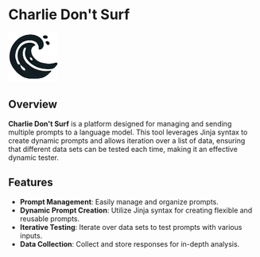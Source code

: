

# Charlie Don't Surf
<img src="static/images/cds_icon_5.png" alt="Charlie Don't Surf Icon" width="100" height="100">

## Overview

**Charlie Don't Surf** is a platform designed for managing and sending multiple prompts to a language model. This tool leverages Jinja syntax to create dynamic prompts and allows iteration over a list of data, ensuring that different data sets can be tested each time, making it an effective dynamic tester.

## Features

- **Prompt Management**: Easily manage and organize prompts.
- **Dynamic Prompt Creation**: Utilize Jinja syntax for creating flexible and reusable prompts.
- **Iterative Testing**: Iterate over data sets to test prompts with various inputs.
- **Data Collection**: Collect and store responses for in-depth analysis.

